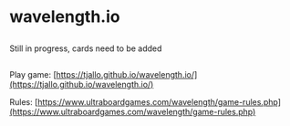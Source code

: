 # wavelength.io

##
Still in progress, cards need to be added

##
Play game: [https://tjallo.github.io/wavelength.io/](https://tjallo.github.io/wavelength.io/)

Rules: [https://www.ultraboardgames.com/wavelength/game-rules.php](https://www.ultraboardgames.com/wavelength/game-rules.php)